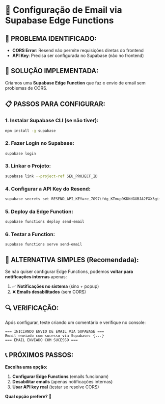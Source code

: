 # 📧 Configuração de Email via Supabase Edge Functions

## 🚨 **PROBLEMA IDENTIFICADO:**
- **CORS Error**: Resend não permite requisições diretas do frontend
- **API Key**: Precisa ser configurada no Supabase (não no frontend)

## 🔧 **SOLUÇÃO IMPLEMENTADA:**
Criamos uma **Supabase Edge Function** que faz o envio de email sem problemas de CORS.

## 📋 **PASSOS PARA CONFIGURAR:**

### **1. Instalar Supabase CLI (se não tiver):**
```bash
npm install -g supabase
```

### **2. Fazer Login no Supabase:**
```bash
supabase login
```

### **3. Linkar o Projeto:**
```bash
supabase link --project-ref SEU_PROJECT_ID
```

### **4. Configurar a API Key do Resend:**
```bash
supabase secrets set RESEND_API_KEY=re_7G97ifdg_KTmup9KDKdGXBJA2FXX3giiC
```

### **5. Deploy da Edge Function:**
```bash
supabase functions deploy send-email
```

### **6. Testar a Function:**
```bash
supabase functions serve send-email
```

## 🎯 **ALTERNATIVA SIMPLES (Recomendada):**

Se não quiser configurar Edge Functions, podemos **voltar para notificações internas** apenas:

1. ✅ **Notificações no sistema** (sino + popup)
2. ❌ **Emails desabilitados** (sem CORS)

## 🔍 **VERIFICAÇÃO:**

Após configurar, teste criando um comentário e verifique no console:
```
=== INICIANDO ENVIO DE EMAIL VIA SUPABASE ===
Email enviado com sucesso via Supabase: {...}
=== EMAIL ENVIADO COM SUCESSO ===
```

## 📞 **PRÓXIMOS PASSOS:**

**Escolha uma opção:**
1. **Configurar Edge Functions** (emails funcionam)
2. **Desabilitar emails** (apenas notificações internas)
3. **Usar API key real** (testar se resolve CORS)

**Qual opção prefere?** 🤔
